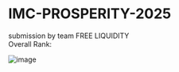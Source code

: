 # IMC-PROSPERITY-2025  
submission by team FREE LIQUIDITY  
Overall Rank:  

![image](https://github.com/user-attachments/assets/10c9de3c-548a-4c32-bb39-9c3309b1bdee)
